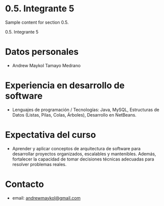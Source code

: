 # 0.5. Integrante 5

Sample content for section 0.5.

0.5. Integrante 5

# Datos personales
- Andrew Maykol Tamayo Medrano

# Experiencia en desarrollo de software
- Lenguajes de programación / Tecnologías: Java, MySQL, Estructuras de Datos (Listas, Pilas, Colas, Árboles), Desarrollo en NetBeans.

# Expectativa del curso
- Aprender y aplicar conceptos de arquitectura de software para desarrollar proyectos organizados, escalables y mantenibles. Además, fortalecer la capacidad de tomar decisiones técnicas adecuadas para resolver problemas reales.

# Contacto

- email: andrewmaykol@gmail.com